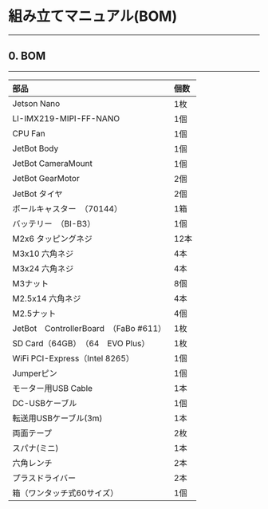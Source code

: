 # 組み立てマニュアル(BOM)

<hr>

## 0. BOM

<hr>

|部品|個数|
|:--|:--|
|Jetson Nano|1枚|
|LI-IMX219-MIPI-FF-NANO|1個|
|CPU Fan|1個|
|JetBot Body|1個|		
|JetBot CameraMount　|1個|	
|JetBot GearMotor　|2個|		
|JetBot タイヤ　|2個|		
|ボールキャスター　（70144）| 1箱|		
|バッテリー　（BI-B3）| 1個|		
|M2x6 タッピングネジ|12本|
|M3x10 六角ネジ|4本|
|M3x24 六角ネジ|4本|
|M3ナット|8個|
|M2.5x14 六角ネジ|4本|
|M2.5ナット|4個|		
|JetBot　ControllerBoard　（FaBo #611）	|1枚|	
|SD Card（64GB）　（64　EVO Plus）|1枚|		
|WiFi PCI-Express（Intel 8265）|1個|
|Jumperピン|1個|
|モーター用USB Cable|1本|
|DC-USBケーブル|1個|
|転送用USBケーブル(3m)|1本|
|両面テープ|2枚|
|スパナ(ミニ)|1本|
|六角レンチ|2本|
|プラスドライバー|2本|
|箱（ワンタッチ式60サイズ）|1個|
